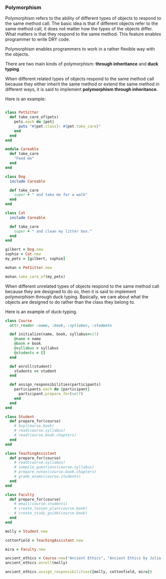 ### Polymorphism

Polymorphism refers to the ability of different types of objects to respond to the same method call. The basic idea is that if different objects refer to the same method call, it does not matter how the types of the objects differ. What matters is that they respond to the same method. This feature enables programmer to write DRY code.

Polymorphism enables programmers to work in a rather flexible way with the objects.

There are two main kinds of polymorphism: __through inheritance__ and __duck typing__.

When different related types of objects respond to the same method call because they either inherit the same method or extend the same method in different ways, it is said to implement __polymorphism through inheritance__.

Here is an example:

```ruby

class PetSitter
  def take_care_of(pets)
    pets.each do |pet|
      puts "#{pet.class}: #{pet.take_care}"
    end
  end
end

module Careable
  def take_care
    "Feed me"
  end
end

class Dog
  include Careable

  def take_care
    super + " and take me for a walk"
  end
end

class Cat
  include Careable

  def take_care
    super + " and clean my litter box."
  end
end

gilbert = Dog.new
sophie = Cat.new
my_pets = [gilbert, sophie]

mohan = PetSitter.new

mohan.take_care_of(my_pets)
```

When different  unrelated types of objects respond to the same method call because they are designed to do so, then it is said to implement polymorphism through duck typing. Basically, we care about what the objects are designed to do rather than the class they belong to.

Here is an example of duck-typing.

```ruby
class Course
  attr_reader :name, :book, :syllabus, :students

  def initialize(name, book, syllabus=nil)
    @name = name
    @book = book
    @syllabus = syllabus
    @students = []
  end

  def enroll(student)
    students << student
  end

  def assign_responsibilities(participants)
    participants.each do |participant|
      participant.prepare_for(self)
    end
  end
end

class Student
  def prepare_for(course)
    # buy(course.book)
    # read(course.syllabus)
    # read(course.book.chapters)
  end
end

class TeachingAssistant
  def prepare_for(course)
    # read(course.syllabus)
    # compile_questions(course.syllabus)
    # prepare_notes(course.book.chapters)
    # grade_exams(course.students)
  end
end

class Faculty
  def prepare_for(course)
    # email(course.students)
    # create_lesson_plan(course.book)
    # create_study_guide(course.book)
  end
end

molly = Student.new

cottonfield = TeachingAssistant.new

mira = Faculty.new

ancient_ethics = Course.new("Ancient Ethics", "Ancient Ethics by Julia Annas")
ancient_ethics.enroll(molly)

ancient_ethics.assign_responsibilities([molly, cottonfield, mira])
```
